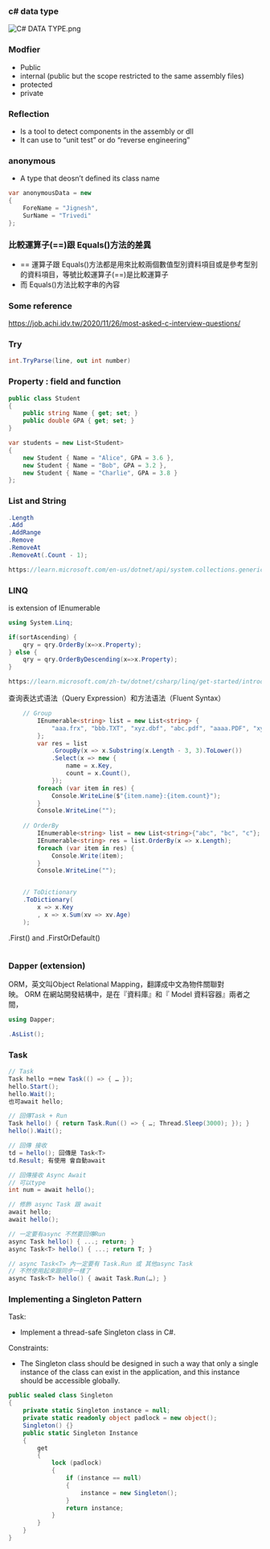 
### c# data type
![C# DATA TYPE.png](https://prod-files-secure.s3.us-west-2.amazonaws.com/5ed22bfe-27f0-43eb-bb6a-caf269361b3b/5ed64387-8d35-40e5-9e1b-bf4f3c5c477d/C_DATA_TYPE.png)



### Modfier
- Public
- internal (public but the scope restricted to the same assembly files)
- protected
- private

### Reflection
- Is a tool to detect components in the assembly or dll
- It can use to “unit test” or do “reverse engineering”

### anonymous
- A type that deosn’t defined its class name
```c#
var anonymousData = new
{
	ForeName = "Jignesh",
	SurName = "Trivedi"
};
```

### 比較運算子(==)跟 Equals()方法的差異
- == 運算子跟 Equals()方法都是用來比較兩個數值型別資料項目或是參考型別的資料項目，等號比較運算子(==)是比較運算子
- 而 Equals()方法比較字串的內容

### Some reference
https://job.achi.idv.tw/2020/11/26/most-asked-c-interview-questions/

### Try
```c#
int.TryParse(line, out int number)
```

### Property : field and function
```c#
public class Student
{
    public string Name { get; set; }
    public double GPA { get; set; }
}

var students = new List<Student>
{
    new Student { Name = "Alice", GPA = 3.6 },
    new Student { Name = "Bob", GPA = 3.2 },
    new Student { Name = "Charlie", GPA = 3.8 }
};
```

### List and String
```c#
.Length
.Add
.AddRange
.Remove
.RemoveAt
.RemoveAt(.Count - 1);

https://learn.microsoft.com/en-us/dotnet/api/system.collections.generic.list-1.add?view=net-8.0
```

### LINQ
is extension of IEnumerable<T>
```c#
using System.Linq;

if(sortAscending) {
    qry = qry.OrderBy(x=>x.Property);
} else {
    qry = qry.OrderByDescending(x=>x.Property);
}

https://learn.microsoft.com/zh-tw/dotnet/csharp/linq/get-started/introduction-to-linq-queries
```
查询表达式语法（Query Expression）和方法语法（Fluent Syntax）
```c#
    // Group
        IEnumerable<string> list = new List<string> {
            "aaa.frx", "bbb.TXT", "xyz.dbf", "abc.pdf", "aaaa.PDF", "xyz.frt", "abc.xml", "ccc.txt", "zzz.txt"
        };
        var res = list
            .GroupBy(x => x.Substring(x.Length - 3, 3).ToLower())
            .Select(x => new {
                name = x.Key,
                count = x.Count(),
            });
        foreach (var item in res) {
            Console.WriteLine($"{item.name}:{item.count}");
        }
        Console.WriteLine("");
        
    // OrderBy
        IEnumerable<string> list = new List<string>{"abc", "bc", "c"};
        IEnumerable<string> res = list.OrderBy(x => x.Length);
        foreach (var item in res) {
            Console.Write(item);
        }
        Console.WriteLine("");


    // ToDictionary
	.ToDictionary(
	    x => x.Key
	    , x => x.Sum(xv => xv.Age)
	); 
```
.First() and .FirstOrDefault()
```c#
```


### Dapper (extension)
ORM，英文叫Object Relational Mapping，翻譯成中文為物件關聯對映。 ORM 在網站開發結構中，是在『資料庫』和『 Model 資料容器』兩者之間，
```c#
using Dapper;

.AsList();
```

### Task
``` c#
// Task
Task hello ＝new Task(() => { … });
hello.Start();
hello.Wait();
也可await hello;

// 回傳Task + Run
Task hello() { return Task.Run(() => { …; Thread.Sleep(3000); }); }
hello().Wait();

// 回傳 接收
td = hello(); 回傳是 Task<T>
td.Result; 有使用 會自動await

// 回傳接收 Async Await
// 可以type
int num = await hello(); 

// 修飾 async Task 跟 await
await hello;
await hello();

// 一定要有async 不然要回傳Run
async Task hello() { ...; return; }
async Task<T> hello() { ...; return T; }

// async Task<T> 內一定要有 Task.Run 或 其他async Task
// 不然使用起來跟同步一樣了
async Task<T> hello() { await Task.Run(…); }
```

### Implementing a Singleton Pattern

Task:
- Implement a thread-safe Singleton class in C#.

Constraints:
- The Singleton class should be designed in such a way that only a single instance of the class can exist in the application, and this instance should be accessible globally.

```c#
public sealed class Singleton
{
    private static Singleton instance = null;
    private static readonly object padlock = new object();
    Singleton() {}
    public static Singleton Instance
    {
        get
        {
            lock (padlock)
            {
                if (instance == null)
                {
                    instance = new Singleton();
                }
                return instance;
            }
        }
    }
}
```

